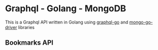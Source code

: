 # Graphql - Golang - MongoDB

This is a Graphql API written in Golang using [graphql-go](https://github.com/graphql-go/graphql) and [mongo-go-driver](https://github.com/mongodb/mongo-go-driver) libraries

## Bookmarks API
